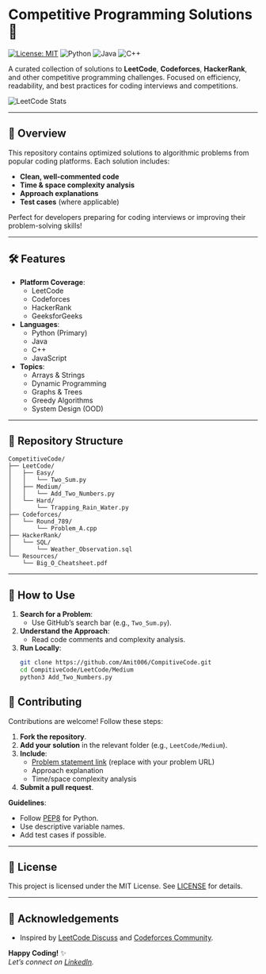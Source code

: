 # Competitive Programming Solutions 🚀

[![License: MIT](https://img.shields.io/badge/License-MIT-blue.svg)](https://opensource.org/licenses/MIT)
![Python](https://img.shields.io/badge/Python-80%25-green)
![Java](https://img.shields.io/badge/Java-15%25-orange)
![C++](https://img.shields.io/badge/C++-5%25-red)

A curated collection of solutions to **LeetCode**, **Codeforces**, **HackerRank**, and other competitive programming challenges. Focused on efficiency, readability, and best practices for coding interviews and competitions.

![LeetCode Stats](https://leetcode.card.workers.dev/Amit006?theme=auto&font=source_code_pro&extension=activity)

---

## 📌 Overview

This repository contains optimized solutions to algorithmic problems from popular coding platforms. Each solution includes:
- **Clean, well-commented code**
- **Time & space complexity analysis**
- **Approach explanations**
- **Test cases** (where applicable)

Perfect for developers preparing for coding interviews or improving their problem-solving skills!

---

## 🛠️ Features

- **Platform Coverage**: 
  - LeetCode
  - Codeforces
  - HackerRank
  - GeeksforGeeks
- **Languages**:
  - Python (Primary)
  - Java
  - C++
  - JavaScript
- **Topics**:
  - Arrays & Strings
  - Dynamic Programming
  - Graphs & Trees
  - Greedy Algorithms
  - System Design (OOD)

---

## 📂 Repository Structure

```plaintext
CompetitiveCode/
├── LeetCode/
│   ├── Easy/
│   │   └── Two_Sum.py
│   ├── Medium/
│   │   └── Add_Two_Numbers.py
│   └── Hard/
│       └── Trapping_Rain_Water.py
├── Codeforces/
│   └── Round_789/
│       └── Problem_A.cpp
├── HackerRank/
│   └── SQL/
│       └── Weather_Observation.sql
└── Resources/
    └── Big_O_Cheatsheet.pdf
```
---

## 🚀 How to Use

1. **Search for a Problem**:
   - Use GitHub’s search bar (e.g., `Two_Sum.py`).
2. **Understand the Approach**:
   - Read code comments and complexity analysis.
3. **Run Locally**:
   ```bash
   git clone https://github.com/Amit006/CompitiveCode.git
   cd CompitiveCode/LeetCode/Medium
   python3 Add_Two_Numbers.py

## 🤝 Contributing  
Contributions are welcome! Follow these steps:  

1. **Fork the repository**.  
2. **Add your solution** in the relevant folder (e.g., `LeetCode/Medium`).  
3. **Include**:  
   - [Problem statement link](https://leetcode.com/problems/two-sum/) (replace with your problem URL)  
   - Approach explanation  
   - Time/space complexity analysis  
4. **Submit a pull request**.  

**Guidelines**:  
- Follow [PEP8](https://pep8.org/) for Python.  
- Use descriptive variable names.  
- Add test cases if possible.  

---

## 📜 License  
This project is licensed under the MIT License. See [LICENSE](https://github.com/Amit006/CompitiveCode/blob/main/LICENSE) for details.  

---

## 🙌 Acknowledgements  
- Inspired by [LeetCode Discuss](https://leetcode.com/discuss/) and [Codeforces Community](https://codeforces.com/).   

**Happy Coding!** ✨  
*Let’s connect on [LinkedIn](https://www.linkedin.com/in/amit-nayek-381b7349/).*  

